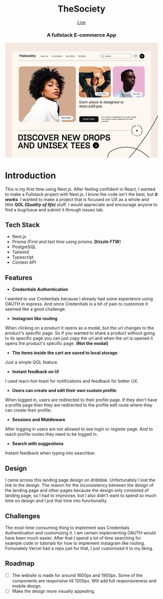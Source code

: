 <div align="center">
<h1>TheSociety</h1>

[Live](https://thesociety.kutaybekleric.com)

<h3>A fullstack E-commerce App</h3>
</div>

![Landing Page](./public/images/landing_page.jpg)

# Introduction
This is my first time using Next.js. After feeling confident in React, I wanted to make a Fullstack project with Next.js. I know the code isn't the best, but _**it works**_. I wanted to make a project that is focused on UX as a whole and little **QOL _(Quality of life)_** stuff. I would appreciate and encourage anyone to find a bug/issue and submit it through issues tab.


## Tech Stack

- Next.js
- Prisma _(First and last time using prisma. **Drizzle FTW**)_
- PostgreSQL
- Tailwind
- Typescript
- Context API

## Features

- <b>Credentials Authentication</b> <br>

I wanted to use Credentials because I already had some experience using OAUTH in express. And since Credentials is a
bit of pain to customize it seemed like a good challenge.

- <b>Instagram like routing</b> <br>

When clicking on a product it opens as a modal, but the url changes to the product's specific page. So if you wanted
to share a product without going to its specific page you can just copy the url and when the url is opened it opens
the product's specific page. __(Not the modal)__

- <b>The items inside the cart are saved to local storage</b><br>

Just a simple QOL feature.

- <b>Instant feedback on UI</b><br>

I used react-hot-toast for notifications and feedback for better UX.

- <b>Users can create and edit their own custom profile</b><br>

When logged in, users are redirected to their profile page. If they don't have a profile page then they are redirected
to the profile edit route where they can create their profile.

- <b>Sessions and Middleware</b><br>

After logging in users are not allowed to see login or register page. And to reach profile routes they need to be logged in.

- <b>Search with suggestions</b><br>

Instant feedback when typing into searchbar.



## Design
I came across this landing page design on dribbble. Unfortunately I lost the link to the design. The reason for the inconsistency between the design of the landing page and other pages because the design only consisted of landing page, so I had to improvise, but I also didn't want to spend so much time on design and I put that time into functionality.


## Challenges
The most-time consuming thing to implement was Credentials Authentication and customizing it. I am certain implementing OAUTH would have been much easier. 
After that I spend a lot of time searching for example code or tutorials for how to implement instagram like routing. Fortunately Vercel had a repo just for that, I just customized it to my liking.

## Roadmap
- [ ] The website is made for around 1600px and 1900px. Some of the components are responsive till 1200px. Will add full responsiveness and mobile design.
- [ ] Make the design more visually appealing.